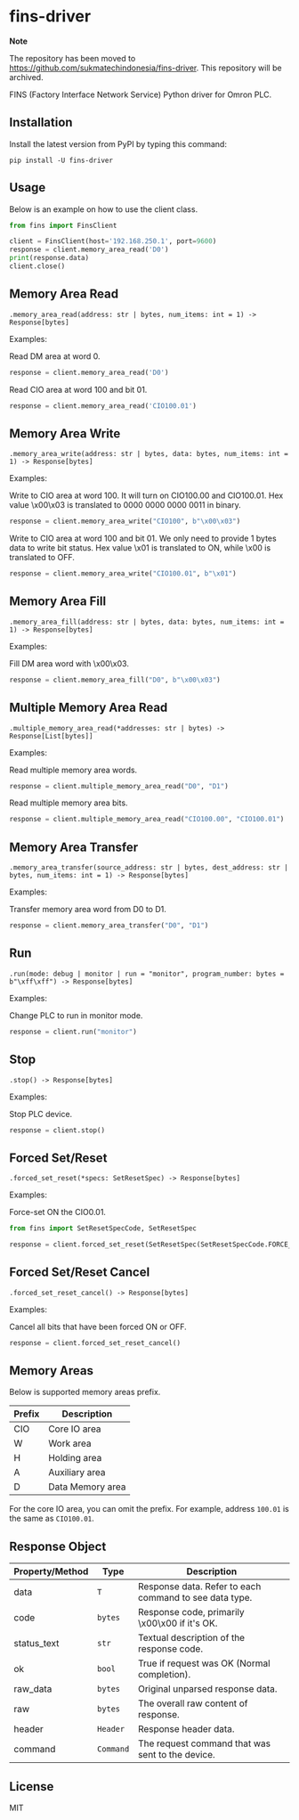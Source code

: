 # fins-driver

**Note**

The repository has been moved to https://github.com/sukmatechindonesia/fins-driver.
This repository will be archived.

FINS (Factory Interface Network Service) Python driver for Omron PLC.

## Installation

Install the latest version from PyPI by typing this command:

    pip install -U fins-driver

## Usage

Below is an example on how to use the client class.

```python
from fins import FinsClient

client = FinsClient(host='192.168.250.1', port=9600)
response = client.memory_area_read('D0')
print(response.data)
client.close()
```

## Memory Area Read

`.memory_area_read(address: str | bytes, num_items: int = 1) -> Response[bytes]`

Examples:

Read DM area at word 0.

```python
response = client.memory_area_read('D0')
```

Read CIO area at word 100 and bit 01.

```python
response = client.memory_area_read('CIO100.01')
```

## Memory Area Write

`.memory_area_write(address: str | bytes, data: bytes, num_items: int = 1) -> Response[bytes]`

Examples:

Write to CIO area at word 100. It will turn on CIO100.00 and CIO100.01. Hex
value \x00\x03 is translated to 0000 0000 0000 0011 in binary.

```python
response = client.memory_area_write("CIO100", b"\x00\x03")
```

Write to CIO area at word 100 and bit 01. We only need to provide 1 bytes data
to write bit status. Hex value \x01 is translated to ON, while \x00 is
translated to OFF.

```python
response = client.memory_area_write("CIO100.01", b"\x01")
```

## Memory Area Fill

`.memory_area_fill(address: str | bytes, data: bytes, num_items: int = 1) -> Response[bytes]`

Examples:

Fill DM area word with \x00\x03.

```python
response = client.memory_area_fill("D0", b"\x00\x03")
```

## Multiple Memory Area Read

`.multiple_memory_area_read(*addresses: str | bytes) -> Response[List[bytes]]`

Examples:

Read multiple memory area words.

```python
response = client.multiple_memory_area_read("D0", "D1")
```

Read multiple memory area bits.

```python
response = client.multiple_memory_area_read("CIO100.00", "CIO100.01")
```

## Memory Area Transfer

`.memory_area_transfer(source_address: str | bytes, dest_address: str | bytes, num_items: int = 1) -> Response[bytes]`

Examples:

Transfer memory area word from D0 to D1.

```python
response = client.memory_area_transfer("D0", "D1")
```

## Run

`.run(mode: debug | monitor | run = "monitor", program_number: bytes = b"\xff\xff") -> Response[bytes]`

Examples:

Change PLC to run in monitor mode.

```python
response = client.run("monitor")
```

## Stop

`.stop() -> Response[bytes]`

Examples:

Stop PLC device.

```python
response = client.stop()
```

## Forced Set/Reset

`.forced_set_reset(*specs: SetResetSpec) -> Response[bytes]`

Examples:

Force-set ON the CIO0.01.

```python
from fins import SetResetSpecCode, SetResetSpec

response = client.forced_set_reset(SetResetSpec(SetResetSpecCode.FORCE_SET, "CIO0.01"))
```

## Forced Set/Reset Cancel

`.forced_set_reset_cancel() -> Response[bytes]`

Examples:

Cancel all bits that have been forced ON or OFF.

```python
response = client.forced_set_reset_cancel()
```

## Memory Areas

Below is supported memory areas prefix.

| Prefix |   Description    |
| ------ | ---------------- |
| CIO    | Core IO area     |
| W      | Work area        |
| H      | Holding area     |
| A      | Auxiliary area   |
| D      | Data Memory area |

For the core IO area, you can omit the prefix. For example, address `100.01` is
the same as `CIO100.01`.

## Response Object

| Property/Method |   Type    |                      Description                       |
| --------------- | --------- | ------------------------------------------------------ |
| data            | `T`       | Response data. Refer to each command to see data type. |
| code            | `bytes`   | Response code, primarily \x00\x00 if it's OK.          |
| status_text     | `str`     | Textual description of the response code.              |
| ok              | `bool`    | True if request was OK (Normal completion).            |
| raw_data        | `bytes`   | Original unparsed response data.                       |
| raw             | `bytes`   | The overall raw content of response.                   |
| header          | `Header`  | Response header data.                                  |
| command         | `Command` | The request command that was sent to the device.       |

## License

MIT
